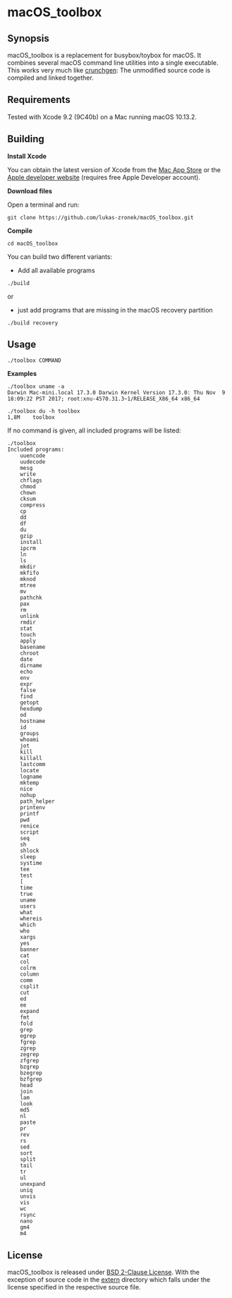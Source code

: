 # macOS_toolbox

## Synopsis

macOS_toolbox is a replacement for busybox/toybox for macOS. It combines several macOS command line utilities into a single executable.
This works very much like [crunchgen](https://www.freebsd.org/cgi/man.cgi?query=crunchgen): The unmodified source code is compiled and linked together.

## Requirements

Tested with Xcode 9.2 (9C40b) on a Mac running macOS 10.13.2.

## Building

**Install Xcode**

You can obtain the latest version of Xcode from the [Mac App Store](https://itunes.apple.com/us/app/xcode/id497799835) or the [Apple developer website](https://developer.apple.com/download/) (requires free Apple Developer account).

**Download files**

Open a terminal and run:
```
git clone https://github.com/lukas-zronek/macOS_toolbox.git
```

**Compile**
```
cd macOS_toolbox
```

You can build two different variants:

* Add all available programs
```
./build
```

or

* just add programs that are missing in the macOS recovery partition
```
./build recovery
```

## Usage

```
./toolbox COMMAND
```

**Examples**

```
./toolbox uname -a
Darwin Mac-mini.local 17.3.0 Darwin Kernel Version 17.3.0: Thu Nov  9 18:09:22 PST 2017; root:xnu-4570.31.3~1/RELEASE_X86_64 x86_64
```

```
./toolbox du -h toolbox
1,8M	toolbox
```

If no command is given, all included programs will be listed:

```
./toolbox
Included programs:
	uuencode
	uudecode
	mesg
	write
	chflags
	chmod
	chown
	cksum
	compress
	cp
	dd
	df
	du
	gzip
	install
	ipcrm
	ln
	ls
	mkdir
	mkfifo
	mknod
	mtree
	mv
	pathchk
	pax
	rm
	unlink
	rmdir
	stat
	touch
	apply
	basename
	chroot
	date
	dirname
	echo
	env
	expr
	false
	find
	getopt
	hexdump
	od
	hostname
	id
	groups
	whoami
	jot
	kill
	killall
	lastcomm
	locate
	logname
	mktemp
	nice
	nohup
	path_helper
	printenv
	printf
	pwd
	renice
	script
	seq
	sh
	shlock
	sleep
	systime
	tee
	test
	[
	time
	true
	uname
	users
	what
	whereis
	which
	who
	xargs
	yes
	banner
	cat
	col
	colrm
	column
	comm
	csplit
	cut
	ed
	ee
	expand
	fmt
	fold
	grep
	egrep
	fgrep
	zgrep
	zegrep
	zfgrep
	bzgrep
	bzegrep
	bzfgrep
	head
	join
	lam
	look
	md5
	nl
	paste
	pr
	rev
	rs
	sed
	sort
	split
	tail
	tr
	ul
	unexpand
	uniq
	unvis
	vis
	wc
	rsync
	nano
	gm4
	m4
```

## License

macOS_toolbox is released under [BSD 2-Clause License](https://github.com/lukas-zronek/macOS_toolbox/blob/master/LICENSE).
With the exception of source code in the [extern](https://github.com/lukas-zronek/macOS_toolbox/tree/master/extern) directory which falls under the license specified in the respective source file.
